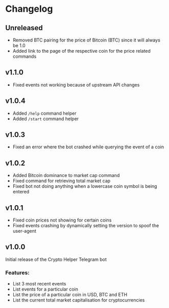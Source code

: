 # Changelog

## Unreleased
- Removed BTC pairing for the price of Bitcoin (BTC) since it will always be 1.0 
- Added link to the page of the respective coin for the price related commands

## v1.1.0
- Fixed events not working because of upstream API changes

## v1.0.4
- Added `/help` command helper
- Added `/start` command helper

## v1.0.3
- Fixed an error where the bot crashed while querying the event of a coin

## v1.0.2
- Added Bitcoin dominance to market cap command
- Fixed command for retrieving total market cap
- Fixed bot not doing anything when a lowercase coin symbol is being entered

## v1.0.1
- Fixed coin prices not showing for certain coins
- Fixed events crashing by dynamically setting the version to spoof the user-agent

## v1.0.0
Initial release of the Crypto Helper Telegram bot

### Features:
- List 3 most recent events
- List events for a particular coin
- List the price of a particular coin in USD, BTC and ETH
- List the current total market capitalisation for cryptocurrencies
